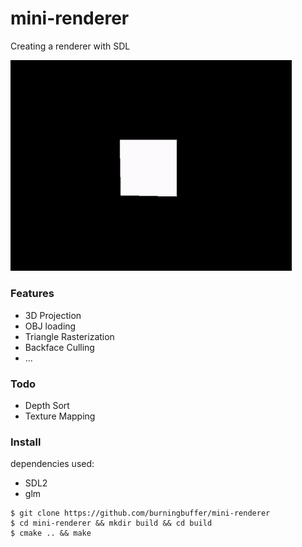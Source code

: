 # mini-renderer
Creating a renderer with SDL

<img src="https://github.com/burningbuffer/mini-renderer/raw/master/media/lighting.gif" width="450">

### Features
- 3D Projection
- OBJ loading
- Triangle Rasterization
- Backface Culling
- ...

### Todo
- Depth Sort
- Texture Mapping

### Install

dependencies used:
- SDL2
- glm


~~~{.bash}
$ git clone https://github.com/burningbuffer/mini-renderer
$ cd mini-renderer && mkdir build && cd build
$ cmake .. && make
~~~
